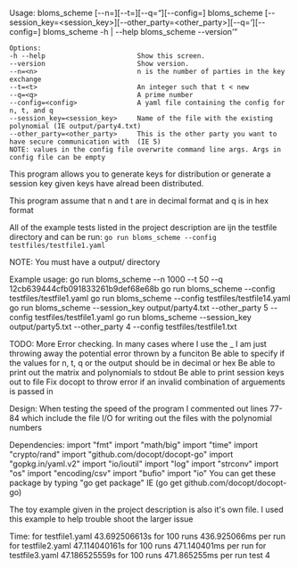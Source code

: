 Usage:
    bloms_scheme [--n=<n>][--t=<t>][--q=<q>][--config=<config>]
    bloms_scheme [--session_key=<session_key>][--other_party=<other_party>][--q=<q>][--config=<config>]
    bloms_scheme -h | --help
    bloms_scheme --version

    Options:
    -h --help                       Show this screen.
    --version                       Show version.
    --n=<n>                         n is the number of parties in the key exchange
    --t=<t>                         An integer such that t < new
    --q=<q>                         A prime number
    --config=<config>               A yaml file containing the config for n, t, and q
    --session_key=<session_key>     Name of the file with the existing polynomial (IE output/party4.txt)
    --other_party=<other_party>     This is the other party you want to have secure communication with  (IE 5)
    NOTE: values in the config file overwrite command line args. Args in config file can be empty

This program allows you to generate keys for distribution or generate a session key given keys have alread been distributed.

This program assume that n and t are in decimal format and q is in hex format

All of the example tests listed in the project description are ijn the testfile directory and can be run:
`go run bloms_scheme --config testfiles/testfile1.yaml`

NOTE: You must have a output/ directory 

Example usage:
    go run bloms_scheme --n 1000 --t 50 --q 12cb639444cfb091833261b9def68e68b
    go run bloms_scheme --config testfiles/testfile1.yaml
    go run bloms_scheme --config testfiles/testfile14.yaml
    go run bloms_scheme --session_key output/party4.txt --other_party 5 --config testfiles/testfile1.yaml
    go run bloms_scheme --session_key output/party5.txt --other_party 4 --config testfiles/testfile1.txt
    
TODO:
    More Error checking. In many cases where I use the _ I am just throwing away the potential error thrown by a funciton
    Be able to specify if the values for n, t, q or the output should be in decimal or hex
    Be able to print out the matrix and polynomials to stdout
    Be able to print session keys out to file
    Fix docopt to throw error if an invalid combination of arguements is passed in
 

Design:
   When testing the speed of the program I commented out lines 77-84 which include the file I/O for writing out the files with the polynomial numbers

Dependencies:
import "fmt"
import "math/big"
import "time"
import "crypto/rand"
import "github.com/docopt/docopt-go"
import "gopkg.in/yaml.v2"
import "io/ioutil"
import "log"
import "strconv"
import "os"
import "encoding/csv"
import "bufio"
import "io" 
You can get these package by typing "go get package" IE (go get github.com/docopt/docopt-go)

The toy example given in the project description is also it's own file. I used this example to help trouble shoot the larger issue

Time:
for testfile1.yaml 43.692506613s for 100 runs 436.925066ms per run
for testfile2.yaml 47.114040161s for 100 runs 471.140401ms per run
for testfile3.yaml 47.186525559s for 100 runs 471.865255ms per run
test 4 
